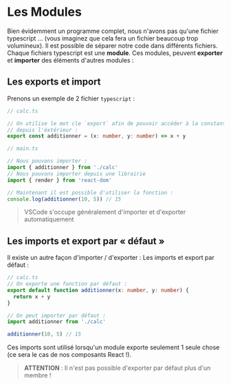 # Les Modules

Bien évidemment un programme complet, nous n'avons pas qu'une fichier typescript … (vous imaginez que cela fera un fichier beaucoup trop volumineux). Il est possible de séparer notre code dans différents fichiers. Chaque fichiers typescript est une **module**. Ces modules, peuvent **exporter** et **importer** des éléments d'autres modules :

## Les exports et import

Prenons un exemple de 2 fichier `typescript` : 

```typescript
// calc.ts

// On utilise le mot cle `export` afin de pouvoir accéder à la constante
// depuis l'éxtérieur :
export const additionner = (x: number, y: number) => x + y
```

```typescript
// main.ts

// Nous pouvons importer :
import { additionner } from './calc'
// Nous pouvons importer depuis une librairie
import { render } from 'react-dom'

// Maintenant il est possible d'utiliser la fonction :
console.log(additionner(10, 5)) // 15
```

> VSCode s'occupe généralement d'importer et d'exporter automatiquement

## Les imports et export par « défaut »

Il existe un autre façon d'importer / d'exporter : Les imports et export par défaut :

```typescript
// calc.ts
// On exporte une fonction par défaut :
export default function additionner(x: number, y: number) {
  return x + y
}
```

```typescript
// On peut importer par défaut :
import additionner from './calc'

additionner(10, 5) // 15
```

Ces imports sont utilisé lorsqu'un module exporte seulement 1 seule chose (ce sera le cas de nos composants React !).

> **ATTENTION** : Il n'est pas possible d'exporter par défaut plus d'un membre !